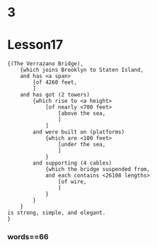 # 3
# Lesson17
    {(The Verrazano Bridge), 
        {which joins Brooklyn to Staten Island, 
        and has <a span> 
            [of 4260 feet, 
            ]
        and has got (2 towers) 
            {which rise to <a height> 
                [of nearly <700 feet> 
                    [above the sea, 
                    ]
                ]
            and were built on (platforms) 
                {which are <100 feet> 
                    [under the sea, 
                    ]
                }
            and supporting (4 cables) 
                {which the bridge suspended from, 
                and each contains <26108 lengths> 
                    [of wire, 
                    ]
                }
            }
        }
    is strong, simple, and elegant.
    }
### words==66